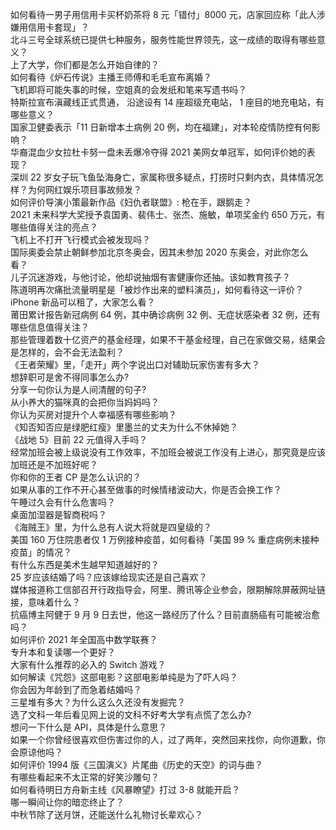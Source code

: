 如何看待一男子用信用卡买杯奶茶将 8 元「错付」8000 元，店家回应称「此人涉嫌用信用卡套现」？  
北斗三号全球系统已提供七种服务，服务性能世界领先，这一成绩的取得有哪些意义？  
上了大学，你们都是怎么开始自律的？  
如何看待《炉石传说》主播王师傅和毛毛宣布离婚？  
飞机即将可能失事的时候，空姐真的会发纸和笔来写遗书吗？  
特斯拉宣布滇藏线正式贯通， 沿途设有 14 座超级充电站， 1 座目的地充电站，有哪些意义？  
国家卫健委表示「11 日新增本土病例 20 例，均在福建」，对本轮疫情防控有何影响？  
华裔混血少女拉杜卡努一盘未丢爆冷夺得 2021 美网女单冠军，如何评价她的表现？  
深圳 22 岁女子玩飞鱼坠海身亡，家属称很多疑点，打捞时只剩内衣，具体情况怎样？为何网红娱乐项目事故频发？  
如何评价导演小策最新作品《妇仇者联盟》: 枪在手，跟鹅走？  
2021 未来科学大奖授予袁国勇、裴伟士、张杰、施敏，单项奖金约 650 万元，有哪些值得关注的亮点？  
飞机上不打开飞行模式会被发现吗？  
国际奥委会禁止朝鲜参加北京冬奥会，因其未参加 2020 东奥会，对此你怎么看？  
儿子沉迷游戏，与他讨论，他却说抽烟有害健康你还抽。该如教育孩子？  
陈道明再次痛批流量明星是「被炒作出来的塑料演员」，如何看待这一评价？  
iPhone 新品可以租了，大家怎么看？  
莆田累计报告新冠病例 64 例，其中确诊病例 32 例、无症状感染者 32 例，还有哪些信息值得关注？  
那些管理着数十亿资产的基金经理，如果不干基金经理，自己在家做交易，结果会是怎样的，会不会无法盈利？  
《王者荣耀》里，「走开」两个字说出口对辅助玩家伤害有多大？  
想辞职可是舍不得同事怎么办?  
分享一句你认为是人间清醒的句子?  
从小养大的猫咪真的会把你当妈妈吗？  
你认为买房对提升个人幸福感有哪些影响？  
《知否知否应是绿肥红瘦》里墨兰的丈夫为什么不休掉她？  
《战地 5》目前 22 元值得入手吗？  
经常加班会被上级说没有工作效率，不加班会被说工作没有上进心，那究竟是应该加班还是不加班好呢？  
你和你的王者 CP 是怎么认识的？  
如果从事的工作不开心甚至做事的时候情绪波动大，你是否会换工作？  
午睡过久会有什么危害吗？  
桌面加湿器是智商税吗？  
《海贼王》里，为什么总有人说大将就是四皇级的？  
美国 160 万住院患者仅 1 万例接种疫苗，如何看待「美国 99 % 重症病例未接种疫苗」的情况？  
有什么东西是美术生越早知道越好的？  
25 岁应该结婚了吗？应该嫁给现实还是自己喜欢？  
媒体报道称工信部召开行政指导会，阿里、腾讯等企业参会，限期解除屏蔽网址链接，意味着什么？  
抗癌博主阿健于 9 月 9 日去世，他这一路经历了什么？目前直肠癌有可能被治愈吗？  
如何评价 2021 年全国高中数学联赛？  
专升本和复读哪一个更好？  
大家有什么推荐的必入的 Switch 游戏？  
如何解读《咒怨》这部电影？这部电影单纯是为了吓人吗？  
你会因为年龄到了而急着结婚吗？  
三星堆有多大？为什么这么久还没有发掘完？  
选了文科一年后看见网上说的文科不好考大学有点慌了怎么办?  
想问一下什么是 API，具体是什么意思？  
如果一个你曾经很喜欢但伤害过你的人，过了两年，突然回来找你，向你道歉，你会原谅他吗？  
如何评价 1994 版《三国演义》片尾曲《历史的天空》的词与曲？  
有哪些看起来不太正常的好笑沙雕句？  
如何看待明日方舟新主线《风暴瞭望》打过 3-8 就能开启？  
哪一瞬间让你的暗恋终止了？  
中秋节除了送月饼，还能送什么礼物讨长辈欢心？  
